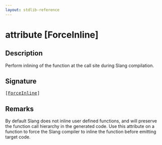```yaml
---
layout: stdlib-reference
---
```


# attribute [ForceInline]

## Description

Perform inlining of the function at the call site during Slang compilation.

## Signature

<pre>
[<a href="forceinline-05.md">ForceInline</a>]
</pre>

## Remarks

By default Slang does not inline user defined functions, and will preserve the function call hierarchy in the generated code.
Use this attribute on a function to force the Slang compiler to inline the function before emitting target code.



<script>
// Fix .md links to .html when on ReadTheDocs
if (window.location.hostname.includes('readthedocs') || 
    window.location.hostname.includes('rtfd.io')) {
  document.addEventListener('DOMContentLoaded', function() {
    const links = document.querySelectorAll('a');
    links.forEach(link => {
      if (link.getAttribute('href') && link.getAttribute('href').endsWith('.md')) {
        link.href = link.href.replace(/\.md($|#|\?)/, '.html$1');
      }
    });
  });
}
</script>
